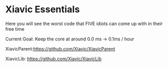 # Xiavic Essentials
Here you will see the worst code that FIVE idiots can come up with in their free time

Current Goal: Keep the core at around 0.0 ms -> 0.1ms / hour

XiavicParent:https://github.com/Xiavic/XiavicParent

XiavicLib: https://github.com/Xiavic/XiavicLib
